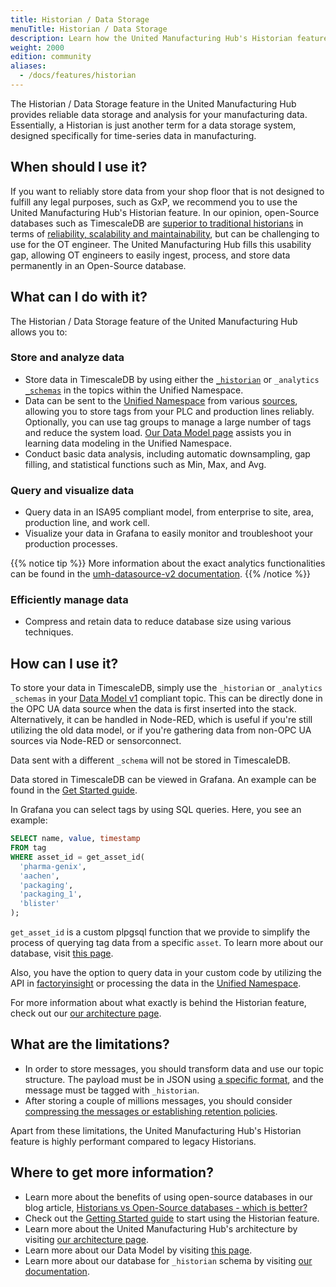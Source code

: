 ```yaml
---
title: Historian / Data Storage
menuTitle: Historian / Data Storage
description: Learn how the United Manufacturing Hub's Historian feature provides reliable data storage and analysis for your manufacturing data.
weight: 2000
edition: community
aliases:
  - /docs/features/historian
---
```


The Historian / Data Storage feature in the United Manufacturing Hub provides
reliable data storage and analysis for your manufacturing data. Essentially, a
Historian is just another term for a data storage system, designed specifically
for time-series data in manufacturing.

## When should I use it?

If you want to reliably store data from your shop floor that is not designed to
fulfill any legal purposes, such as GxP, we recommend you to use the United Manufacturing Hub's
Historian feature. In our opinion, open-Source databases such as TimescaleDB are
[superior to traditional historians](https://learn.umh.app/blog/historians-vs-open-source-databases-which-is-better/)
in terms of [reliability, scalability and maintainability](https://learn.umh.app/blog/comparing-mqtt-brokers-for-the-industrial-iot/#three-main-requirements-for-your-it-ot-architecture),
but can be challenging to use for the OT engineer. The United Manufacturing Hub
fills this usability gap, allowing OT engineers to easily ingest, process, and
store data permanently in an Open-Source database.

## What can I do with it?

The Historian / Data Storage feature of the United Manufacturing Hub allows you
to:

### Store and analyze data

- Store data in TimescaleDB by using either the
  [`_historian`](https://umh.docs.umh.app/docs/datamodel/messages/_historian/)
  or `_analytics` [`_schemas`](https://umh.docs.umh.app/docs/datamodel/messages/#_schema)
  in the topics within the Unified Namespace.
- Data can be sent to the [Unified Namespace](/docs/features/datainfrastructure/unified-namespace/)
  from various [sources](https://umh.docs.umh.app/docs/features/connectivity/),
  allowing you to store tags from your PLC and production lines reliably.
  Optionally, you can use tag groups to manage a large number of
  tags and reduce the system load.
  [Our Data Model page](https://1313-unitedmanuf-umhdocsumha-x5cxrqwuhgf.ws-eu107.gitpod.io/docs/datamodel/)
  assists you in learning data modeling in the Unified Namespace.
- Conduct basic data analysis, including automatic downsampling, gap filling,
  and statistical functions such as Min, Max, and Avg.

### Query and visualize data

- Query data in an ISA95 compliant model,
  from enterprise to site, area, production line, and work cell.
- Visualize your data in Grafana to easily monitor and troubleshoot your
  production processes.

{{% notice tip %}}
More information about the exact analytics functionalities can be found in the
[umh-datasource-v2 documentation](/docs/architecture/data-infrastructure/historian/umh-datasource-v2/).
{{% /notice %}}

### Efficiently manage data

- Compress and retain data to reduce database size using various techniques.

## How can I use it?

To store your data in TimescaleDB, simply use the `_historian` or `_analytics`
`_schemas` in your [Data Model v1](https://umh.docs.umh.app/docs/datamodel/messages/)
compliant topic. This can be directly done in the OPC UA data source
when the data is first inserted into the stack. Alternatively, it can be handled
in Node-RED, which is useful if you're still utilizing the old data model,
or if you're gathering data from non-OPC UA sources via Node-RED or
sensorconnect.

Data sent with a different `_schema` will not be stored in
TimescaleDB.

Data stored in TimescaleDB can be viewed in Grafana. An example can be found in
the [Get Started guide](/docs/getstarted/).

In Grafana you can select tags by using SQL queries. Here, you see an example:

```sql
SELECT name, value, timestamp
FROM tag
WHERE asset_id = get_asset_id(
  'pharma-genix',
  'aachen',
  'packaging',
  'packaging_1',
  'blister'
);
```

`get_asset_id` is a custom plpgsql function that we provide to simplify the
process of querying tag data from a specific `asset`. To learn more about our
database, visit [this page](/docs/datamodel/database/).

Also, you have the option to query data in your custom code by utilizing the
API in [factoryinsight](/docs/reference/microservices/factoryinsight/) or
processing the data in the
[Unified Namespace](/docs/features/datainfrastructure/unified-namespace/).

For more information about what exactly is behind the Historian feature, check
out our [our architecture page](/docs/architecture/).

## What are the limitations?

- In order to store messages, you should transform data and use our topic
  structure. The payload must be in JSON using
  [a specific format](/docs/datamodel/messages/_historian/#message-structure),
and the message must be tagged with `_historian`.
- After storing a couple of millions messages, you should consider
  [compressing the messages or establishing retention policies](/docs/production-guide/administration/reduce-database-size/).

Apart from these limitations, the United Manufacturing Hub's Historian feature
is highly performant compared to legacy Historians.

## Where to get more information?

- Learn more about the benefits of using open-source databases in our blog
article, [Historians vs Open-Source databases - which is better?](https://learn.umh.app/blog/historians-vs-open-source-databases-which-is-better/)
- Check out the [Getting Started guide](/docs/getstarted/) to start using the
Historian feature.
- Learn more about the United Manufacturing Hub's architecture by visiting
[our architecture page](/docs/architecture/).
- Learn more about our Data Model by visiting [this page](/docs/datamodel/).
- Learn more about our database for `_historian` schema by visiting
[our documentation](/docs/datamodel/database/).

